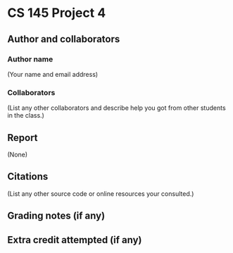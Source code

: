# CS 145 Project 4

## Author and collaborators
### Author name
(Your name and email address)

### Collaborators
(List any other collaborators and describe help you got from other students in the class.)

## Report
(None)

## Citations
(List any other source code or online resources your consulted.)

## Grading notes (if any)

## Extra credit attempted (if any)
